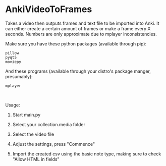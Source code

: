 # AnkiVideoToFrames
Takes a video then outputs frames and text file to be imported into Anki.
It can either create a certain amount of frames or make a frame every X seconds.
Numbers are only approximate due to mplayer inconsistencies.

Make sure you have these python packages (available through pip):

    pillow
    pyqt5
    moviepy
    
And these programs (available through your distro's package manger, presumably):

    mplayer

&nbsp;

Usage:

1. Start main.py

2. Select your collection.media folder

3. Select the video file

4. Adjust the settings, press "Commence"

5. Import the created csv using the basic note type, making sure to check "Allow HTML in fields"
